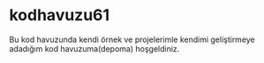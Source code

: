 # kodhavuzu61
Bu kod havuzunda kendi örnek ve projelerimle kendimi geliştirmeye adadığım kod havuzuma(depoma) hoşgeldiniz.
